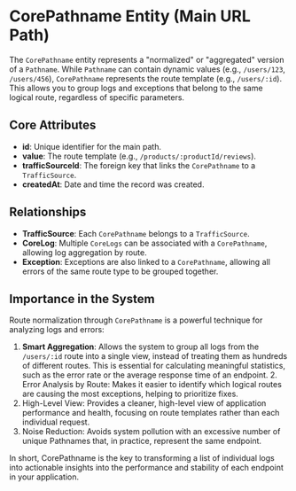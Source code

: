 # CorePathname Entity (Main URL Path)

The `CorePathname` entity represents a "normalized" or "aggregated" version of a `Pathname`. While `Pathname` can contain dynamic values (e.g., `/users/123`, `/users/456`), `CorePathname` represents the route template (e.g., `/users/:id`). This allows you to group logs and exceptions that belong to the same logical route, regardless of specific parameters.

## Core Attributes

- **id**: Unique identifier for the main path.
- **value**: The route template (e.g., `/products/:productId/reviews`).
- **trafficSourceId**: The foreign key that links the `CorePathname` to a `TrafficSource`.
- **createdAt**: Date and time the record was created.

## Relationships

- **TrafficSource**: Each `CorePathname` belongs to a `TrafficSource`.
- **CoreLog**: Multiple `CoreLogs` can be associated with a `CorePathname`, allowing log aggregation by route.
- **Exception**: Exceptions are also linked to a `CorePathname`, allowing all errors of the same route type to be grouped together.

## Importance in the System

Route normalization through `CorePathname` is a powerful technique for analyzing logs and errors:

1. **Smart Aggregation**: Allows the system to group all logs from the `/users/:id` route into a single view, instead of treating them as hundreds of different routes. This is essential for calculating meaningful statistics, such as the error rate or the average response time of an endpoint. 2. Error Analysis by Route: Makes it easier to identify which logical routes are causing the most exceptions, helping to prioritize fixes.
2. High-Level View: Provides a cleaner, high-level view of application performance and health, focusing on route templates rather than each individual request.
3. Noise Reduction: Avoids system pollution with an excessive number of unique Pathnames that, in practice, represent the same endpoint.

In short, CorePathname is the key to transforming a list of individual logs into actionable insights into the performance and stability of each endpoint in your application.
